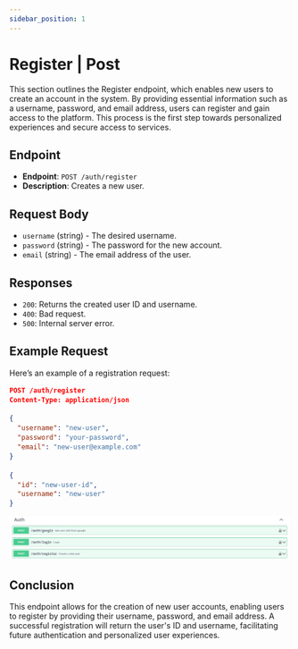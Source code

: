 ```yaml
---
sidebar_position: 1
---
```


# Register | Post

This section outlines the Register endpoint, which enables new users to create an account in the system. By providing essential information such as a username, password, and email address, users can register and gain access to the platform. This process is the first step towards personalized experiences and secure access to services.

## Endpoint
- **Endpoint**: `POST /auth/register`
- **Description**: Creates a new user.

## Request Body
- `username` (string) - The desired username.
- `password` (string) - The password for the new account.
- `email` (string) - The email address of the user.

## Responses
- `200`: Returns the created user ID and username.
- `400`: Bad request.
- `500`: Internal server error.

## Example Request
Here’s an example of a registration request:
```json
POST /auth/register
Content-Type: application/json

{
  "username": "new-user",
  "password": "your-password",
  "email": "new-user@example.com"
}

{
  "id": "new-user-id",
  "username": "new-user"
}
```
![Schema endpoint](/img/endpoint/auth.png)

## Conclusion

This endpoint allows for the creation of new user accounts, enabling users to register by providing their username, password, and email address. A successful registration will return the user's ID and username, facilitating future authentication and personalized user experiences.